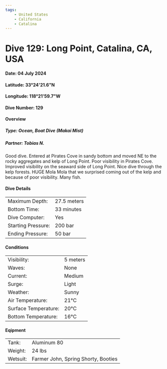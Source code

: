 ```yaml
---
tags:
    - United States
    - California
    - Catalina
---
```

# Dive 129: Long Point, Catalina, CA, USA
#### Date: 04 July 2024
#### Latitude: 33°24'21.6"N 
#### Longitude: 118°21'59.7"W
#### Dive Number: 129
#### Overview
##### Type: Ocean, Boat Dive (Makai Mist)
##### Partner: Tobias N.

Good dive. Entered at Pirates Cove in sandy bottom and moved NE to the rocky aggregates and kelp of Long Point. Poor visibility in Pirates Cove. Improved visibility on the seaward side of Long Point. Nice dive through the kelp forests. HUGE Mola Mola that we surprised coming out of the kelp and because of poor visibility. Many fish.

#### Dive Details 

| | |
|-----|-----|
| Maximum Depth:     | 27.5 meters |
| Bottom Time:       | 33 minutes | 
| Dive Computer:     | Yes | <!--Yes, No-->
| Starting Pressure: | 200 bar | 
| Ending Pressure:   | 50 bar | 

#### Conditions

| | |
|-----|-----|
| Visibility:          | 5 meters |
| Waves:               | None | <!--None, Small, Medium, Large-->
| Current:             | Medium | <!--None, Light, Medium, Strong-->
| Surge:               | Light |     <!--Light, Medium, Strong-->
| Weather:             | Sunny |  <!--Sunny, Partly Cloudy, Cloudy, Rainy, Windy, Foggy-->
| Air Temperature:     | 21°C | 
| Surface Temperature: | 20°C | 
| Bottom Temperature:  | 16°C | 

#### Eqipment 

| | |
|-----|-----|
| Tank:    | Aluminum 80 |
| Weight:  | 24 lbs | 
| Wetsuit: | Farmer John, Spring Shorty, Booties | 
